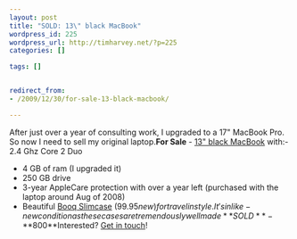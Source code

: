 ```yaml
--- 
layout: post
title: "SOLD: 13\" black MacBook"
wordpress_id: 225
wordpress_url: http://timharvey.net/?p=225
categories: []

tags: []


redirect_from:
- /2009/12/30/for-sale-13-black-macbook/

---
```

After just over a year of consulting work, I upgraded to a 17" MacBook Pro. So now I need to sell my original laptop.**For Sale** - [13" black MacBook](http://www.macrumors.com/2008/02/26/apple-releases-new-penryn-based-macbooks/) with:- 2.4 Ghz Core 2 Duo
- 4 GB of ram (I upgraded it)
- 250 GB drive
- 3-year AppleCare protection with over a year left (purchased with the laptop around Aug of 2008)
- Beautiful [Booq Slimcase](http://www.booqbags.com/Laptop-Bags/Boa-slimcase/Boa-slimcase-M) ($99.95 new) for travel in style. It's in like-new condition as these cases are tremendously well made
**SOLD** - **$800**Interested? [Get in touch](http://www.literacy5.com/page/contacts/)!
